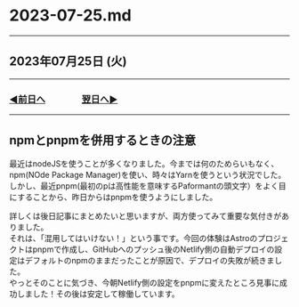 # 2023-07-25.md

---

## 2023年07月25日 (火)

---

### [◀️前日へ](https://github.com/yuasys/chatty-journal/blob/main/2023/07/2023-07-24.md)&emsp;&emsp;&emsp;&emsp;[翌日へ▶️](https://github.com/yuasys/chatty-journal/blob/main/2023/07/2023-07-26.md)

---

## npmとpnpmを併用するときの注意

最近はnodeJSを使うことが多くなりました。今までは何のためらいもなく、npm(NOde Package Manager)を使い、時々はYarnを使うという状況でした。  
しかし、最近pnpm(最初のpは高性能を意味するPaformantの頭文字）をよく目にすることから、昨日からはpnpmを使うようにしました。

詳しくは後日記事にまとめたいと思いますが、両方使ってみて重要な気付きがありました。  
それは、「混用してはいけない！」という事です。今回の体験はAstroのプロジェクトはpnpmで作成し、GitHubへのプッシュ後のNetlify側の自動デプロイの設定はデフォルトのnpmのままだったことが原因で、デプロイの失敗が続きました。  
やっとそのことに気づき、今朝Netlify側の設定をpnpmに変えたところ見事に成功しました！その後は安定して稼働しています。
